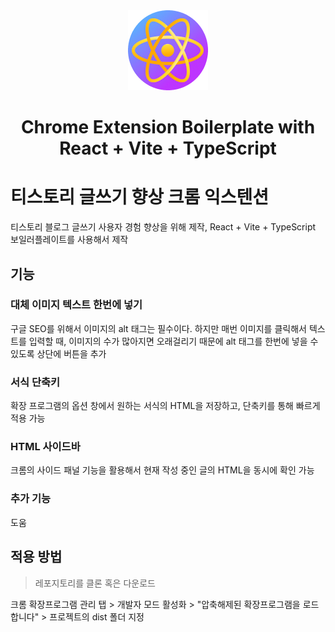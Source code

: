 <div align="center">
<img src="public/icon-128.png" alt="logo"/>
<h1> Chrome Extension Boilerplate with<br/>React + Vite + TypeScript</h1>
</div>

# 티스토리 글쓰기 향상 크롬 익스텐션
티스토리 블로그 글쓰기 사용자 경험 향상을 위해 제작, React + Vite + TypeScript 보일러플레이트를 사용해서 제작

## 기능

### 대체 이미지 텍스트 한번에 넣기
구글 SEO를 위해서 이미지의 alt 태그는 필수이다. 하지만 매번 이미지를 클릭해서 텍스트를 입력할 때, 이미지의 수가 많아지면 오래걸리기 때문에 alt 태그를 한번에 넣을 수 있도록 상단에 버튼을 추가

### 서식 단축키
확장 프로그램의 옵션 창에서 원하는 서식의 HTML을 저장하고, 단축키를 통해 빠르게 적용 가능

### HTML 사이드바
크롬의 사이드 패널 기능을 활용해서 현재 작성 중인 글의 HTML을 동시에 확인 가능

### 추가 기능
도움


## 적용 방법
> 레포지토리를 클론 혹은 다운로드

크롬 확장프로그램 관리 탭 > 개발자 모드 활성화 > "압축해제된 확장프로그램을 로드합니다" > 프로젝트의 dist 폴더 지정
